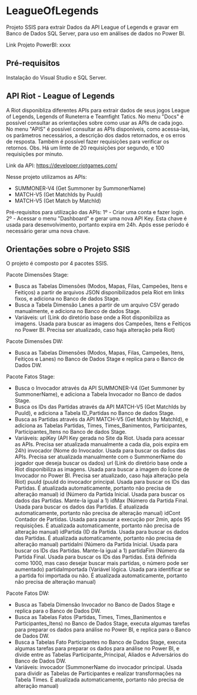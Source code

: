 # LeagueOfLegends
Projeto SSIS para extrair Dados da API League of Legends e gravar em Banco de Dados SQL Server, para uso em análises de dados no Power BI.

Link Projeto PowerBI: xxxx


## Pré-requisitos
Instalação do Visual Studio e SQL Server.


## API Riot - League of Legends
A Riot disponibliza diferentes APIs para extrair dados de seus jogos League of Legends, Legends of Runeterra e Teamfight Tatics.
No menu "Docs" é possível consultar as orientações sobre como usar as APIs de cada jogo.
No menu "APIS" é possível consultar as APIs disponíveis, como acessa-las, os parâmetros necessários, a descrição dos dados retornados, e os erros de resposta. Também é possível fazer requisições para verificar os retornos.
Obs. Há um limte de 20 requisições por segundo, e 100 requisições por minuto.

Link da API: https://developer.riotgames.com/

Nesse projeto utilizamos as APIs:
- SUMMONER-V4 (Get Summoner by SummonerName)
- MATCH-V5 (Get MatchIds by PuuId)
- MATCH-V5 (Get Match by MatchId)

Pré-requisitos para utilização das APIs:
1º - Criar uma conta e fazer login.
2º - Acessar o menu "Dashboard" e gerar uma nova API Key. Esta chave é usada para desenvolvimento, portanto expira em 24h. Após esse período é necessário gerar uma nova chave.


## Orientações sobre o Projeto SSIS
O projeto é composto por 4 pacotes SSIS.

Pacote Dimensões Stage: 
- Busca as Tabelas Dimensões (Modos, Mapas, Filas, Campeões, Itens e Feitiços) a partir de arquivos JSON disponibilizados pela Riot em links fixos, e adiciona no Banco de dados Stage. 
- Busca a Tabela Dimensão Lanes a partir de um arquivo CSV gerado manualmente, e adiciona no Banco de dados Stage. 
- Variáveis: url (Link do diretório base onde a Riot disponibiliza as imagens. Usada para buscar as imagens dos Campeões, Itens e Feitiços no Power BI. Precisa ser atualizado, caso haja alteração pela Riot)

Pacote Dimensões DW:
- Busca as Tabelas Dimensões (Modos, Mapas, Filas, Campeões, Itens, Feitiços e Lanes) no Banco de Dados Stage e replica para o Banco de Dados DW.

Pacote Fatos Stage:
- Busca o Invocador através da API SUMMONER-V4 (Get Summoner by SummonerName), e adiciona a Tabela Invocador no Banco de dados Stage. 
- Busca os IDs das Partidas através da API MATCH-V5 (Get MatchIds by PuuId), e adiciona a Tabela ID_Partidas no Banco de dados Stage. 
- Busca as Partidas através da API MATCH-V5 (Get Match by MatchId), e adiciona as Tabelas Partidas, Times, Times_Banimentos, Participantes, Participantes_Itens no Banco de dados Stage. 
- Variáveis: apiKey (API Key gerada no Site da Riot. Usada para acessar as APIs. Precisa ser atualizada manualmente a cada dia, pois expira em 24h)
	     invocador (Nome do Invocador. Usada para buscar os dados das APIs. Precisa ser atualizada manualmente com o SummonerName do jogador que deseja buscar os dados)
	     url (Link do diretório base onde a Riot disponibiliza as imagens. Usada para buscar a imagem do Ícone de Invocador no Power BI. Precisa ser atualizado, caso haja alteração pela Riot)
	     puuId (puuId do invocador principal. Usada para buscar os IDs das Partidas. É atualizada automaticamente, portanto não precisa de alteração manual)
	     id (Número da Partida Inicial. Usada para buscar os dados das Partidas. Mante-la igual a 1)
	     idMax (Número da Partida Final. Usada para buscar os dados das Partidas. É atualizada automaticamente, portanto não precisa de alteração manual)
	     idCont Contador de Partidas. Usada para pausar a execução por 2min, após 95 requisições. É atualizada automaticamente, portanto não precisa de alteração manual)
	     idPartida (ID da Partida. Usada para buscar os dados das Partidas. É atualizada automaticamente, portanto não precisa de alteração manual)
	     partidaIni (Número da Partida Inicial. Usada para buscar os IDs das Partidas. Mante-la igual a 1)
	     partidaFim (Número da Partida Final. Usada para buscar os IDs das Partidas. Está definida como 1000, mas caso desejar buscar mais partidas, o número pode ser aumentado)
	     partidaImportada (Variável lógica. Usada para identificar se a partida foi importada ou não. É atualizada automaticamente, portanto não precisa de alteração manual)

Pacote Fatos DW:
- Busca as Tabela Dimensão Invocador no Banco de Dados Stage e replica para o Banco de Dados DW.
- Busca as Tabelas Fatos (Partidas, Times, Times_Banimentos e Participantes_Itens) no Banco de Dados Stage, executa algumas tarefas para preparar os dados para análise no Power BI, e replica para o Banco de Dados DW.
- Busca a Tabelas Fato Participantes no Banco de Dados Stage, executa algumas tarefas para preparar os dados para análise no Power BI, e divide entre as Tabelas Participante_Principal, Aliados e Adversários do Banco de Dados DW.
- Variáveis: invocador (SummonerName do invocador principal. Usada para dividir as Tabelas de Participantes e realizar transformações na Tabela Times. É atualizada automaticamente, portanto não precisa de alteração manual)

